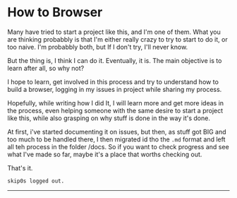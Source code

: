 # How to Browser
Many have tried to start a project like this, and I'm one of them.
What you are thinking probabbly is that I'm either really crazy to try to start to do it, or too naive. I'm probabbly both, but If I don't try, I'll never know. 

But the thing is, I think I can do it. Eventually, it is. The main objective is to learn after all, so why not?

I hope to learn, get involved in this process and try to understand how to build a browser, logging in my issues in project while sharing my process.

Hopefully, while writing how I did It, I will learn more and get more ideas in the process, even helping someone with the same desire to start a project like this, while also grasping on why stuff is done in the way it's done.

At first, i've started documenting it on issues, but then, as stuff got BIG and too much to be handled there, I then migrated id tho the ``.md`` format and left all teh process in the folder /docs. So if you want to check progress and see what I've made so far, maybe it's a place that worths checking out.

That's it.

``skip0s logged out.``

---
